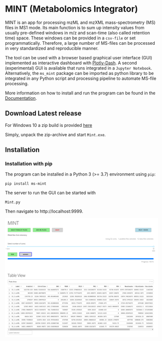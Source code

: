 # MINT (Metabolomics Integrator)

MINT is an app for processing mzML and mzXML mass-spectrometry (MS) files in MS1 mode. Its main function is to sum up intensity values from usually pre-defined windows in m/z and scan-time (also called retention time) space. These windows can be provided in a `csv-file` or set programmatically. Therefore, a large number of MS-files can be processed in very standardized and reproducible manner.

The tool can be used with a browser based graphical user interface (GUI) implemented as interactive dashboard with [Plotly-Dash](https://plot.ly/dash/). A second (experimental) GUI is available that runs integrated in a `Jupyter Notebook`. Alternatively, the `ms_mint` package can be imported as python library to be integrated in any Python script and processing pipeline to automate MS-file processing.

More information on how to install and run the program can be found in the [Documentation](https://soerendip.github.io/ms-mint/).

## Download Latest release
For Windows 10 a zip build is provided [here](https://github.com/soerendip/ms-mint/releases/download/v0.0.30/Mint-0.0.30-Windows10.zip)

Simply, unpack the zip-archive and start `Mint.exe`.

## Installation

### Installation with pip

The program can be installed in a Python 3 (>= 3.7) environment using `pip`:

    pip install ms-mint

The server to run the GUI can be started with 

    Mint.py

Then navigate to http://localhost:9999.

![GUI](./docs/image/mint-overview.png "The GUI")
